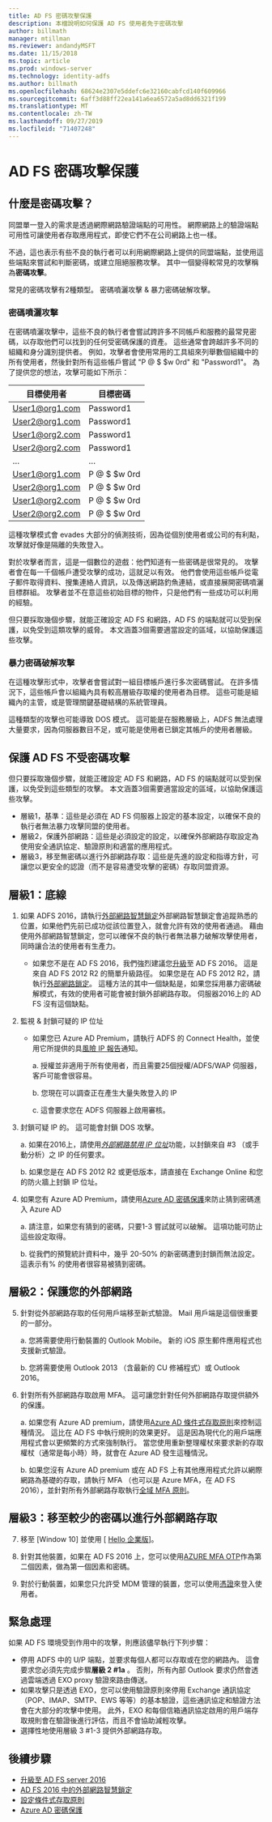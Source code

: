```yaml
---
title: AD FS 密碼攻擊保護
description: 本檔說明如何保護 AD FS 使用者免于密碼攻擊
author: billmath
manager: mtillman
ms.reviewer: andandyMSFT
ms.date: 11/15/2018
ms.topic: article
ms.prod: windows-server
ms.technology: identity-adfs
ms.author: billmath
ms.openlocfilehash: 68624e2307e5ddefc6e32160cabfcd140f609966
ms.sourcegitcommit: 6aff3d88ff22ea141a6ea6572a5ad8dd6321f199
ms.translationtype: MT
ms.contentlocale: zh-TW
ms.lasthandoff: 09/27/2019
ms.locfileid: "71407248"
---
```

# <a name="ad-fs-password-attack-protection"></a>AD FS 密碼攻擊保護

## <a name="what-is-a-password-attack"></a>什麼是密碼攻擊？

同盟單一登入的需求是透過網際網路驗證端點的可用性。 網際網路上的驗證端點可用性可讓使用者存取應用程式，即使它們不在公司網路上也一樣。 

不過，這也表示有些不良的執行者可以利用網際網路上提供的同盟端點，並使用這些端點來嘗試和判斷密碼，或建立阻絕服務攻擊。 其中一個變得較常見的攻擊稱為**密碼攻擊**。 

常見的密碼攻擊有2種類型。 密碼噴灑攻擊 & 暴力密碼破解攻擊。 

### <a name="password-spray-attack"></a>密碼噴灑攻擊
在密碼噴灑攻擊中，這些不良的執行者會嘗試跨許多不同帳戶和服務的最常見密碼，以存取他們可以找到的任何受密碼保護的資產。 這些通常會跨越許多不同的組織和身分識別提供者。 例如，攻擊者會使用常用的工具組來列舉數個組織中的所有使用者，然後針對所有這些帳戶嘗試 "P @ $ $w 0rd" 和 "Password1"。 為了提供您的想法，攻擊可能如下所示：


|  目標使用者   | 目標密碼 |
|----------------|-----------------|
| User1@org1.com |    Password1    |
| User2@org1.com |    Password1    |
| User1@org2.com |    Password1    |
| User2@org2.com |    Password1    |
|       …        |        …        |
| User1@org1.com |    P @ $ $w 0rd     |
| User2@org1.com |    P @ $ $w 0rd     |
| User1@org2.com |    P @ $ $w 0rd     |
| User2@org2.com |    P @ $ $w 0rd     |

這種攻擊模式會 evades 大部分的偵測技術，因為從個別使用者或公司的有利點，攻擊就好像是隔離的失敗登入。

對於攻擊者而言，這是一個數位的遊戲：他們知道有一些密碼是很常見的。  攻擊者會在每一千個帳戶遭受攻擊的成功，這就足以有效。 他們會使用這些帳戶從電子郵件取得資料、搜集連絡人資訊，以及傳送網路釣魚連結，或直接展開密碼噴灑目標群組。 攻擊者並不在意這些初始目標的物件，只是他們有一些成功可以利用的經驗。

但只要採取幾個步驟，就能正確設定 AD FS 和網路，AD FS 的端點就可以受到保護，以免受到這類攻擊的威脅。 本文涵蓋3個需要適當設定的區域，以協助保護這些攻擊。

### <a name="brute-force-password-attack"></a>暴力密碼破解攻擊 
在這種攻擊形式中，攻擊者會嘗試對一組目標帳戶進行多次密碼嘗試。 在許多情況下，這些帳戶會以組織內具有較高層級存取權的使用者為目標。 這些可能是組織內的主管，或是管理關鍵基礎結構的系統管理員。  

這種類型的攻擊也可能導致 DOS 模式。 這可能是在服務層級上，ADFS 無法處理大量要求，因為伺服器數目不足，或可能是使用者已鎖定其帳戶的使用者層級。  

## <a name="securing-ad-fs-against-password-attacks"></a>保護 AD FS 不受密碼攻擊 

但只要採取幾個步驟，就能正確設定 AD FS 和網路，AD FS 的端點就可以受到保護，以免受到這些類型的攻擊。 本文涵蓋3個需要適當設定的區域，以協助保護這些攻擊。 


- 層級1，基準：這些是必須在 AD FS 伺服器上設定的基本設定，以確保不良的執行者無法暴力攻擊同盟的使用者。 
- 層級2，保護外部網路：這些是必須設定的設定，以確保外部網路存取設定為使用安全通訊協定、驗證原則和適當的應用程式。 
- 層級3，移至無密碼以進行外部網路存取：這些是先進的設定和指導方針，可讓您以更安全的認證（而不是容易遭受攻擊的密碼）存取同盟資源。 

## <a name="level-1-baseline"></a>層級1：底線

1. 如果 ADFS 2016，請執行[外部網路智慧鎖定](../../ad-fs/operations/Configure-AD-FS-Extranet-Smart-Lockout-Protection.md)外部網路智慧鎖定會追蹤熟悉的位置，如果他們先前已成功從該位置登入，就會允許有效的使用者通過。 藉由使用外部網路智慧鎖定，您可以確保不良的執行者無法暴力破解攻擊使用者，同時讓合法的使用者有生產力。
    - 如果您不是在 AD FS 2016，我們強烈建議您[升級](../../ad-fs/deployment/upgrading-to-ad-fs-in-windows-server.md)至 AD FS 2016。 這是來自 AD FS 2012 R2 的簡單升級路徑。 如果您是在 AD FS 2012 R2，請執行[外部網路鎖定](../../ad-fs/operations/Configure-AD-FS-Extranet-Soft-Lockout-Protection.md)。 這種方法的其中一個缺點是，如果您採用暴力密碼破解模式，有效的使用者可能會被封鎖外部網路存取。 伺服器2016上的 AD FS 沒有這個缺點。

2. 監視 & 封鎖可疑的 IP 位址 
    - 如果您已 Azure AD Premium，請執行 ADFS 的 Connect Health，並使用它所提供的具[風險 IP 報告](https://docs.microsoft.com/azure/active-directory/connect-health/active-directory-aadconnect-health-adfs#risky-ip-report-public-preview)通知。

        a. 授權並非適用于所有使用者，而且需要25個授權/ADFS/WAP 伺服器，客戶可能會很容易。

        b. 您現在可以調查正在產生大量失敗登入的 IP

        c. 這會要求您在 ADFS 伺服器上啟用審核。

3.  封鎖可疑 IP 的。  這可能會封鎖 DOS 攻擊。

    a. 如果在2016上，請使用[*外部網路禁用 IP 位址*](../../ad-fs/operations/configure-ad-fs-banned-ip.md)功能，以封鎖來自 #3 （或手動分析）之 IP 的任何要求。

    b. 如果您是在 AD FS 2012 R2 或更低版本，請直接在 Exchange Online 和您的防火牆上封鎖 IP 位址。

4. 如果您有 Azure AD Premium，請使用[Azure AD 密碼保護](https://docs.microsoft.com/azure/active-directory/authentication/concept-password-ban-bad-on-premises)來防止猜到密碼進入 Azure AD  

    a. 請注意，如果您有猜到的密碼，只要1-3 嘗試就可以破解。 這項功能可防止這些設定取得。 

    b. 從我們的預覽統計資料中，幾乎 20-50% 的新密碼遭到封鎖而無法設定。 這表示有% 的使用者很容易被猜到密碼。

## <a name="level-2-protect-your-extranet"></a>層級2：保護您的外部網路

5. 針對從外部網路存取的任何用戶端移至新式驗證。 Mail 用戶端是這個很重要的一部分。 

    a. 您將需要使用行動裝置的 Outlook Mobile。 新的 iOS 原生郵件應用程式也支援新式驗證。 

    b. 您將需要使用 Outlook 2013 （含最新的 CU 修補程式）或 Outlook 2016。

6. 針對所有外部網路存取啟用 MFA。 這可讓您針對任何外部網路存取提供額外的保護。

   a.  如果您有 Azure AD premium，請使用[Azure AD 條件式存取原則](https://docs.microsoft.com/azure/active-directory/conditional-access/overview)來控制這種情況。  這比在 AD FS 中執行規則的效果更好。  這是因為現代化的用戶端應用程式會以更頻繁的方式來強制執行。  當您使用重新整理權杖來要求新的存取權杖（通常是每小時）時，就會在 Azure AD 發生這種情況。  

   b.  如果您沒有 Azure AD premium 或在 AD FS 上有其他應用程式允許以網際網路為基礎的存取，請執行 MFA （也可以是 Azure MFA，在 AD FS 2016），並針對所有外部網路存取執行[全域 MFA 原則](../../ad-fs/operations/configure-authentication-policies.md#to-configure-multi-factor-authentication-globally)。

## <a name="level-3-move-to-password-less-for-extranet-access"></a>層級3：移至較少的密碼以進行外部網路存取

7. 移至 [Window 10] 並使用 [ [Hello 企業版](https://docs.microsoft.com/windows/security/identity-protection/hello-for-business/hello-identity-verification)]。

8. 針對其他裝置，如果在 AD FS 2016 上，您可以使用[AZURE MFA OTP](../../ad-fs/operations/configure-ad-fs-and-azure-mfa.md)作為第二個因素，做為第一個因素和密碼。 

9. 對於行動裝置，如果您只允許受 MDM 管理的裝置，您可以使用[憑證](../../ad-fs/operations/configure-user-certificate-authentication.md)來登入使用者。 

## <a name="urgent-handling"></a>緊急處理

如果 AD FS 環境受到作用中的攻擊，則應該儘早執行下列步驟：

 - 停用 ADFS 中的 U/P 端點，並要求每個人都可以存取或在您的網路內。 這會要求您必須先完成步驟**層級 2 #1a** 。 否則，所有內部 Outlook 要求仍然會透過雲端透過 EXO proxy 驗證來路由傳送。
 - 如果攻擊只是透過 EXO，您可以使用驗證原則來停用 Exchange 通訊協定（POP、IMAP、SMTP、EWS 等等）的基本驗證，這些通訊協定和驗證方法會在大部分的攻擊中使用。 此外，EXO 和每個信箱通訊協定啟用的用戶端存取規則會在驗證後進行評估，而且不會協助減輕攻擊。 
 - 選擇性地使用層級 3 #1-3 提供外部網路存取。

## <a name="next-steps"></a>後續步驟

- [升級至 AD FS server 2016](../../ad-fs/deployment/upgrading-to-ad-fs-in-windows-server.md) 
- [AD FS 2016 中的外部網路智慧鎖定](../../ad-fs/operations/Configure-AD-FS-Extranet-Smart-Lockout-Protection.md)
- [設定條件式存取原則](https://docs.microsoft.com/azure/active-directory/conditional-access/overview)
- [Azure AD 密碼保護](https://docs.microsoft.com/azure/active-directory/authentication/howto-password-ban-bad-on-premises)
